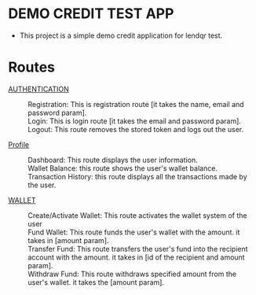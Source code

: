 # DEMO CREDIT TEST APP

* This project is a simple demo credit application for lendqr test.

# Routes

<u> AUTHENTICATION </u>
<dl>
    <dd>Registration: This is registration route [it takes the name, email and password param]. </dd>
    <dd>Login: This is login route [it takes the email and password param].</dd>
    <dd>Logout: This route removes the stored token and logs out the user.</dd>
</dl>

<u> Profile </u>
<dl>
  <dd>Dashboard: This route displays the user information. </dd>
  <dd>Wallet Balance: this route shows the user's wallet balance.</dd>
  <dd>Transaction History: this route displays all the transactions made by the user.</dd>
</dl>

<u> WALLET </u>
<dl>
  <dd>Create/Activate Wallet: This route activates the wallet system of the user</dd>
  <dd>Fund Wallet: This route funds the user's wallet with the amount. it takes in [amount param].</dd>
  <dd>Transfer Fund: This route transfers the user's fund into the recipient account with the amount. it takes in [id of the recipient and amount param].</dd>
  <dd>Withdraw Fund: This route withdraws specified amount from the user's wallet. it takes the [amount param].</dd>
</dl>
